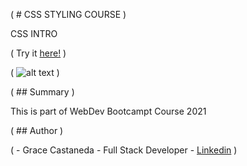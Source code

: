 ( # CSS STYLING COURSE )

CSS INTRO

( Try it [here!](https://gracii.github.io) )

( ![alt text]() )

( ## Summary ) 

This is part of WebDev Bootcampt Course 2021

( ## Author )

( - Grace Castaneda - Full Stack Developer - [Linkedin](https://www.linkedin.com/in/castanedagrace/) )